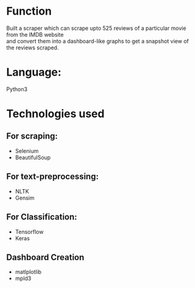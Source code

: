 # Function
Built a scraper which can scrape upto 525 reviews of a particular movie from the IMDB website  
and convert them into a dashboard-like graphs to get a snapshot view of the reviews scraped.

# Language:  

Python3

# Technologies used

## For scraping:

- Selenium
- BeautifulSoup


## For text-preprocessing:

- NLTK
- Gensim


## For Classification:

- Tensorflow
- Keras

## Dashboard Creation

- matlplotlib
- mpld3



